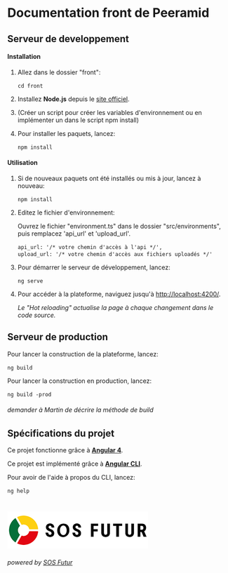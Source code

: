 ﻿# **Documentation front de Peeramid**

## Serveur de developpement

#### Installation

  1. Allez dans le dossier "front":
  
     ````
     cd front
     ````

  2. Installez **Node.js** depuis le [site officiel](https://nodejs.org/fr/).
  
  3. (Créer un script pour créer les variables d'environnement ou en implémenter un dans le script npm install)
  
  4. Pour installer les paquets, lancez:
     
     ````
     npm install
     ````

#### Utilisation

  1. Si de nouveaux paquets ont été installés ou mis à jour, lancez à nouveau:
     
     ````
     npm install
     ````

  2. Editez le fichier d'environnement:

      Ouvrez le fichier "environment.ts" dans le dossier "src/environments", puis remplacez 'api_url' et 'upload_url'.
      ````
      api_url: '/* votre chemin d'accès à l'api */',
      upload_url: '/* votre chemin d'accès aux fichiers uploadés */'
      ````

  3. Pour démarrer le serveur de développement, lancez:
  
      ````
      ng serve
      ````

  4. Pour accéder à la plateforme, naviguez jusqu'à [http://localhost:4200/](http://localhost:4200/).

     *Le \"Hot reloading\" actualise la page à chaque changement dans le code source.*

## Serveur de production

Pour lancer la construction de la plateforme, lancez:

````
ng build
````

Pour lancer la construction en production, lancez:

````
ng build -prod
````

###### demander à Martin de décrire la méthode de build

## Spécifications du projet

Ce projet fonctionne grâce à **[Angular 4](https://angular.io/)**.

Ce projet est implémenté grâce à **[Angular CLI](https://github.com/angular/angular-cli/blob/master/README.md)**.

Pour avoir de l'aide à propos du CLI, lancez:
````
ng help
````

#

[![SOS Futur](../sosf_logo.png)](https://www.sos-futur.fr/)
###### powered by [SOS Futur](https://www.sos-futur.fr/)